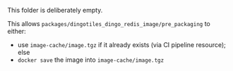 This folder is deliberately empty.

This allows `packages/dingotiles_dingo_redis_image/pre_packaging` to either:

* use `image-cache/image.tgz` if it already exists (via CI pipeline resource); else
* `docker save` the image into `image-cache/image.tgz`
